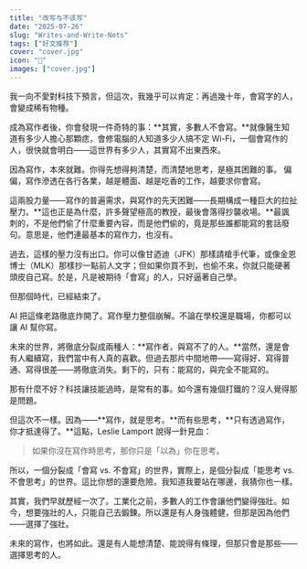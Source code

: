 ```yaml
---
title: "改写与不该写"
date: "2025-07-26"
slug: "Writes-and-Write-Nots"
tags: ["好文推荐"]
cover: "cover.jpg"
icon: "📝"
images: ["cover.jpg"]
---
```

我一向不愛對科技下預言，但這次，我幾乎可以肯定：再過幾十年，會寫字的人，會變成稀有物種。



成為寫作者後，你會發現一件奇特的事：**其實，多數人不會寫。**就像醫生知道有多少人擔心那顆痣，會修電腦的人知道多少人搞不定 Wi-Fi，一個會寫作的人，很快就會明白——這世界有多少人，其實寫不出東西來。



因為寫作，本來就難。你得先想得夠清楚，而清楚地思考，是極其困難的事。
偏偏，寫作滲透在各行各業，越是體面、越是吃香的工作，越要求你會寫。



這兩股力量——寫作的普遍需求，與寫作的先天困難——長期構成一種巨大的拉扯壓力。**這也正是為什麼，許多聲望極高的教授，最後會落得抄襲收場。**最諷刺的，不是他們偷了什麼重要內容，而是他們偷的，竟是那些誰都能寫的套話廢句。意思是，他們連最基本的寫作力，也沒有。



過去，這樣的壓力沒有出口。你可以像甘迺迪（JFK）那樣請槍手代筆，或像金恩博士（MLK）那樣抄一點前人文字；但如果你買不到，也偷不來，你就只能硬著頭皮自己寫。於是，凡是被期待「會寫」的人，只好逼著自己學。



但那個時代，已經結束了。



AI 把這條老路徹底炸開了。寫作壓力整個崩解。不論在學校還是職場，你都可以讓 AI 幫你寫。



未來的世界，將徹底分裂成兩種人：**寫作者，與寫不了的人。**當然，還是會有人繼續寫，我們當中有人真的喜歡。但過去那片中間地帶——寫得好、寫得普通、寫得很差——將徹底消失。剩下的，只有：能寫的，與完全不能寫的。



那有什麼不好？科技讓技能過時，是常有的事。如今還有幾個打鐵的？沒人覺得那是問題。



但這次不一樣。因為——**寫作，就是思考。**而有些思考，**只有透過寫作，你才抵達得了。**這點，Leslie Lamport 說得一針見血：



> 如果你沒在寫作時思考，那你只是「以為」你在思考。


所以，一個分裂成「會寫 vs. 不會寫」的世界，實際上，是個分裂成「能思考 vs. 不會思考」的世界。這比你想的還要危險。我知道我要站在哪邊，我猜你也一樣。



其實，我們早就歷經一次了。工業化之前，多數人的工作會讓他們變得強壯。如今，想要強壯的人，只能自己去鍛鍊。所以還是有人身強體健，但那是因為他們——選擇了強壯。



未來的寫作，也將如此。還是有人能想清楚、能說得有條理，但那只會是那些——選擇思考的人。

